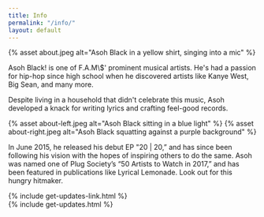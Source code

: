 ```yaml
---
title: Info
permalink: "/info/"
layout: default
---
```


<div class="container info">
<section class="intro">
  {% asset about.jpeg alt="Asoh Black in a yellow shirt, singing into a mic" %}
</section>
<article class="bio">
  <p>
    Asoh Black! is one of F.A.M\$' prominent musical artists. He's had a passion
    for hip-hop since high school when he discovered artists like Kanye West,
    Big Sean, and many more.
  </p>

  <p>
    Despite living in a household that didn't celebrate this music, Asoh
    developed a knack for writing lyrics and crafting feel-good records.
  </p>
  <div class="img-container">
    {% asset about-left.jpeg alt="Asoh Black sitting in a blue light" %}
    {% asset about-right.jpeg alt="Asoh Black squatting against a purple background" %}
  </div>

  <p>
    In June 2015, he released his debut EP "20 | 20,” and has since been
    following his vision with the hopes of inspiring others to do the same. Asoh
    was named one of Plug Society’s “50 Artists to Watch in 2017,” and has been
    featured in publications like Lyrical Lemonade. Look out for this hungry
    hitmaker.
  </p>
</article>
  {% include get-updates-link.html %}
  <div class="modal-container">
    {% include get-updates.html %}
  </div>
</div>
